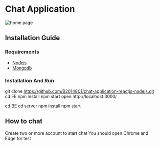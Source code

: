 # Chat Application

![home page](./Images/home.PNG)

## Installation Guide

### Requirements

- [Nodejs](https://nodejs.org/en/download)
- [Mongodb](https://www.mongodb.com/docs/manual/administration/install-community/)

### Installation And Run

git clone https://github.com/B2014801/chat-application-reactjs-nodejs.git
cd FE
npm install
npm start
open http://localhost:3000/

cd BE
cd server
npm install
npm start

## How to chat

Create two or more account to start chat
You should open Chrome and Edge for test

